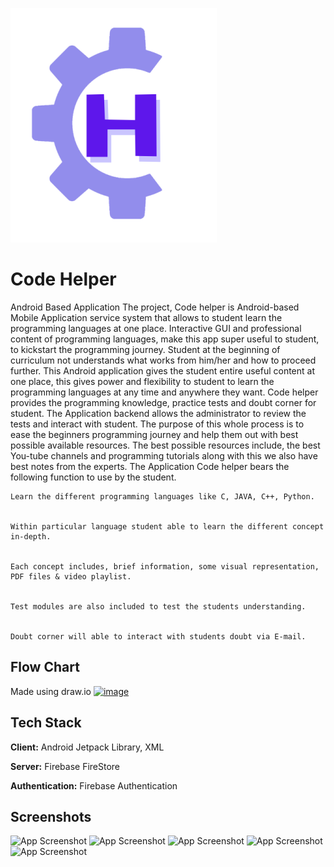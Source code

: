 
![Logo](https://raw.githubusercontent.com/AB21RAM/Code_Helper/043179fc8614532f98b85d98a2ccae9ee99081a2/app/src/main/res/drawable/h_2.png)

# Code Helper
Android Based Application
The project, Code helper is Android-based Mobile Application service system that allows to student learn the programming languages at one place. Interactive GUI and professional content of programming languages, make this app super useful to student, to kickstart the programming journey. Student at the beginning of curriculum not understands what works from him/her and how to proceed further. This Android application gives the student entire useful content at one place, this gives power and flexibility to student to learn the programming languages at any time and anywhere they want. Code helper provides the programming knowledge, practice tests and doubt corner for student. The Application backend allows the administrator to review the tests and interact with student.
The purpose of this whole process is to ease the beginners programming journey and help them out with best possible available resources. The best possible resources include, the best You-tube channels and programming tutorials along with this we also have best notes from the experts.
The Application Code helper bears the following function to use by the student.




    Learn the different programming languages like C, JAVA, C++, Python.


    Within particular language student able to learn the different concept in-depth.


    Each concept includes, brief information, some visual representation, PDF files & video playlist.


    Test modules are also included to test the students understanding.


    Doubt corner will able to interact with students doubt via E-mail.
   

## Flow Chart 
Made using draw.io
[![image](https://www.linkpicture.com/q/flow-Page-2.jpg)](https://www.linkpicture.com/view.php?img=LPic636e5a1c9a8fc965069422)

## Tech Stack

**Client:** Android Jetpack Library, XML 

**Server:** Firebase FireStore

**Authentication:** Firebase Authentication



## Screenshots
![App Screenshot](https://www.linkpicture.com/q/WhatsApp-Image-2022-10-30-at-10.20.20.jpeg)
![App Screenshot](https://www.linkpicture.com/q/WhatsApp-Image-2022-10-30-at-10.20.21.jpeg)
![App Screenshot](https://www.linkpicture.com/q/Screenshot-2022-10-30-at-12.17.24-PM.png)
![App Screenshot](https://www.linkpicture.com/q/WhatsApp-Image-2022-10-30-at-10.20.21-1.jpeg)
![App Screenshot](https://www.linkpicture.com/q/WhatsApp-Image-2022-10-30-at-10.20.32.jpeg)
